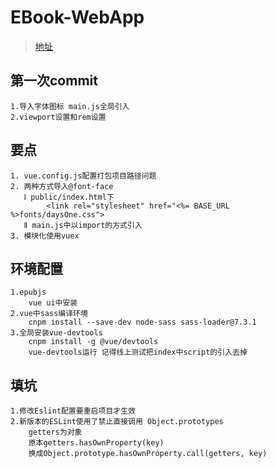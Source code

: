 # EBook-WebApp
> [地址](https://www.baidu.com)

## 第一次commit
```
1.导入字体图标 main.js全局引入
2.viewport设置和rem设置
```

## 要点
```
1. vue.config.js配置打包项目路径问题
2. 两种方式导入@font-face 
   Ⅰ public/index.html下 
        <link rel="stylesheet" href="<%= BASE_URL %>fonts/daysOne.css">
   Ⅱ main.js中以import的方式引入
3. 模块化使用vuex
```

## 环境配置
```
1.epubjs
    vue ui中安装
2.vue中sass编译环境
    cnpm install --save-dev node-sass sass-loader@7.3.1
3.全局安装vue-devtools
    cnpm install -g @vue/devtools
    vue-devtools运行 记得线上测试把index中script的引入去掉
```

## 填坑
```
1.修改Eslint配置要重启项目才生效
2.新版本的ESLint使用了禁止直接调用 Object.prototypes 
    getters为对象
    原本getters.hasOwnProperty(key)
    换成Object.prototype.hasOwnProperty.call(getters, key)
```
